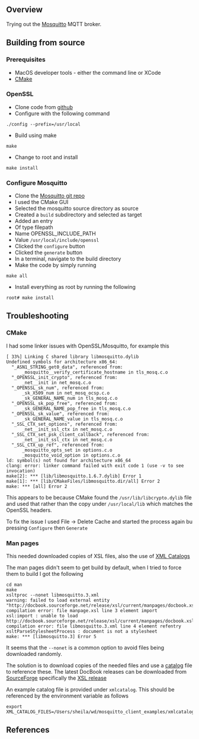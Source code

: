 ## Overview

Trying out the [Mosquitto](https://github.com/eclipse/mosquitto) MQTT broker.



## Building from source

### Prerequisites

* MacOS developer tools - either the command line or XCode
* [CMake](https://cmake.org/install/)


### OpenSSL

* Clone code from [github](https://github.com/openssl/openssl)
* Configure with the following command

```
./config --prefix=/usr/local
```

* Build using make

```
make
```

* Change to root and install

```
make install
```

### Configure Mosquitto

* Clone the [Mosquitto git repo](https://github.com/eclipse/mosquitto)
* I used the CMake GUI
* Selected the mosquitto source directory as source
* Created a `build` subdirectory and selected as target
* Added an entry 
 * Of type filepath
 * Name OPENSSL_INCLUDE_PATH
 * Value `/usr/local/include/openssl`
* Clicked the `configure` button
* Clicked the `generate` button
* In a terminal, navigate to the build directory
* Make the code by simply running 

```
make all
```

* Install everything as root by running the following

```
root# make install
```




## Troubleshooting

### CMake

I had some linker issues with OpenSSL/Mosquitto, for example this

```
[ 33%] Linking C shared library libmosquitto.dylib
Undefined symbols for architecture x86_64:
  "_ASN1_STRING_get0_data", referenced from:
      _mosquitto__verify_certificate_hostname in tls_mosq.c.o
  "_OPENSSL_init_crypto", referenced from:
      _net__init in net_mosq.c.o
  "_OPENSSL_sk_num", referenced from:
      _sk_X509_num in net_mosq_ocsp.c.o
      _sk_GENERAL_NAME_num in tls_mosq.c.o
  "_OPENSSL_sk_pop_free", referenced from:
      _sk_GENERAL_NAME_pop_free in tls_mosq.c.o
  "_OPENSSL_sk_value", referenced from:
      _sk_GENERAL_NAME_value in tls_mosq.c.o
  "_SSL_CTX_set_options", referenced from:
      _net__init_ssl_ctx in net_mosq.c.o
  "_SSL_CTX_set_psk_client_callback", referenced from:
      _net__init_ssl_ctx in net_mosq.c.o
  "_SSL_CTX_up_ref", referenced from:
      _mosquitto_opts_set in options.c.o
      _mosquitto_void_option in options.c.o
ld: symbol(s) not found for architecture x86_64
clang: error: linker command failed with exit code 1 (use -v to see invocation)
make[2]: *** [lib/libmosquitto.1.6.7.dylib] Error 1
make[1]: *** [lib/CMakeFiles/libmosquitto.dir/all] Error 2
make: *** [all] Error 2
```

This appears to be because CMake found the `/usr/lib/libcrypto.dylib` file and used that rather than the copy under `/usr/local/lib` which matches the OpenSSL headers.

To fix the issue I used File -> Delete Cache and started the process again bu pressing `Configure` then `Generate`


### Man pages

This needed downloaded copies of XSL files, also the use of [XML Catalogs](http://xmlsoft.org/catalog.html)

The man pages didn't seem to get build by default, when I tried to force them to build I got the following

```
cd man
make 
xsltproc --nonet libmosquitto.3.xml
warning: failed to load external entity "http://docbook.sourceforge.net/release/xsl/current/manpages/docbook.xsl"
compilation error: file manpage.xsl line 3 element import
xsl:import : unable to load http://docbook.sourceforge.net/release/xsl/current/manpages/docbook.xsl
compilation error: file libmosquitto.3.xml line 4 element refentry
xsltParseStylesheetProcess : document is not a stylesheet
make: *** [libmosquitto.3] Error 5
```

It seems that the `--nonet` is a common option to avoid files being downloaded randomly.

The solution is to download copies of the needed files and use a [catalog](http://xmlsoft.org/catalog.html) file to reference these.  The latest DocBook releases can be downloaded from [SourceForge](https://sourceforge.net/projects/docbook/files/) specifically the [XSL release](https://sourceforge.net/projects/docbook/files/docbook-xsl/)

An example catalog file is provided under `xmlcatalog`.  This should be referenced by the environment variable as follows

```
export XML_CATALOG_FILES=/Users/sheila/wd/mosquitto_client_examples/xmlcatalog/catalog.xml
```




## References


